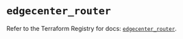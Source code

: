 # `edgecenter_router`

Refer to the Terraform Registry for docs: [`edgecenter_router`](https://registry.terraform.io/providers/edge-center/edgecenter/0.10.3/docs/resources/router).
